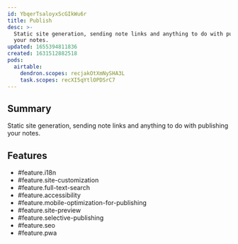 ```yaml
---
id: YbqerTsaloyxScGIkWu6r
title: Publish
desc: >-
  Static site generation, sending note links and anything to do with publishing
  your notes.
updated: 1655394811836
created: 1631512882518
pods:
  airtable:
    dendron.scopes: recjakOtXmNySHA3L
    task.scopes: recXI5qYtlOPDSrC7
---
```


## Summary

Static site generation, sending note links and anything to do with publishing your notes.

## Features

- #feature.i18n
- #feature.site-customization
- #feature.full-text-search
- #feature.accessibility
- #feature.mobile-optimization-for-publishing
- #feature.site-preview
- #feature.selective-publishing
- #feature.seo
- #feature.pwa